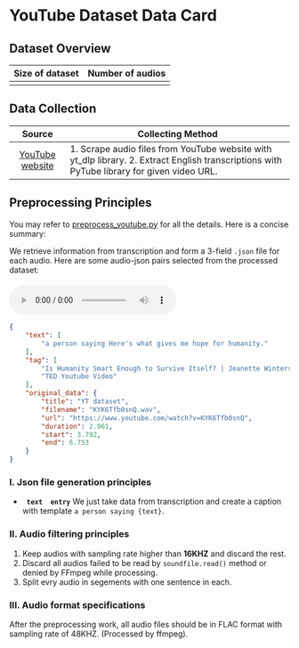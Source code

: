 # YouTube Dataset Data Card
## Dataset Overview
|Size of dataset|Number of audios|
|:----:|:-----:|
|| |
## Data Collection

|Source|<center>Collecting Method<center>|
|:---------:|:--------|
| [YouTube website](https://youtube.com/)  |1. Scrape audio files from YouTube website with yt_dlp library. 2. Extract English transcriptions with PyTube library for given video URL.<br>
## Preprocessing Principles

You may refer to [preprocess_youtube.py](/data_preprocess/preprocess_youtube.py) for all the details. Here is a concise summary:

We retrieve information
from transcription and form a 3-field `.json` file for each audio. Here are some audio-json pairs selected from the processed dataset:


#### 
<audio id="audio" controls="controls" preload="yes">
      <source id="flac" src="1.flac">
</audio><br>

```json
{
    "text": [
        "a person saying Here's what gives me hope for humanity."
    ],
    "tag": [
        "Is Humanity Smart Enough to Survive Itself? | Jeanette Winterson | TED",
        "TED Youtube Video"
    ],
    "original_data": {
        "title": "YT dataset",
        "filename": "KYK6Tfb0snQ.wav",
        "url": "https://www.youtube.com/watch?v=KYK6Tfb0snQ",
        "duration": 2.961,
        "start": 3.792,
        "end": 6.753
    }
}
```




### I. Json file generation principles 
-  **` text  entry`** We just take data from transcription and create a caption with template `a person saying {text}`.

### II. Audio filtering principles
1. Keep audios with sampling rate higher than **16KHZ** and discard the rest.
2. Discard all audios failed to be read by `soundfile.read()` method or denied by FFmpeg while processing.
3. Split evry audio in segements with one sentence in each.
### III. Audio format specifications
After the preprocessing work, all audio files should be in FLAC format with sampling rate of 48KHZ. (Processed by ffmpeg).